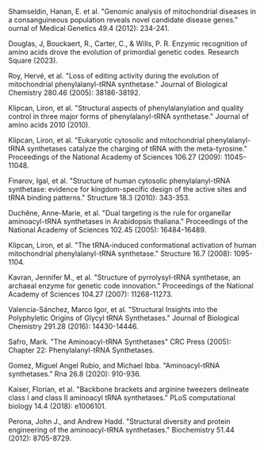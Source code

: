 
Shamseldin, Hanan, E. et al. "Genomic analysis of mitochondrial diseases in a consanguineous population reveals novel candidate disease genes." ournal of Medical Genetics 49.4 (2012): 234-241.

Douglas, J, Bouckaert, R., Carter, C., & Wills, P. R. Enzymic recognition of amino acids drove the evolution of primordial genetic codes. Research Square (2023).




Roy, Hervé, et al. "Loss of editing activity during the evolution of mitochondrial phenylalanyl-tRNA synthetase." Journal of Biological Chemistry 280.46 (2005): 38186-38192.



Klipcan, Liron, et al. "Structural aspects of phenylalanylation and quality control in three major forms of phenylalanyl-tRNA synthetase." Journal of amino acids 2010 (2010).


Klipcan, Liron, et al. "Eukaryotic cytosolic and mitochondrial phenylalanyl-tRNA synthetases catalyze the charging of tRNA with the meta-tyrosine." Proceedings of the National Academy of Sciences 106.27 (2009): 11045-11048.

Finarov, Igal, et al. "Structure of human cytosolic phenylalanyl-tRNA synthetase: evidence for kingdom-specific design of the active sites and tRNA binding patterns." Structure 18.3 (2010): 343-353.




Duchêne, Anne-Marie, et al. "Dual targeting is the rule for organellar aminoacyl-tRNA synthetases in Arabidopsis thaliana." Proceedings of the National Academy of Sciences 102.45 (2005): 16484-16489.



Klipcan, Liron, et al. "The tRNA-induced conformational activation of human mitochondrial phenylalanyl-tRNA synthetase." Structure 16.7 (2008): 1095-1104.



Kavran, Jennifer M., et al. "Structure of pyrrolysyl-tRNA synthetase, an archaeal enzyme for genetic code innovation." Proceedings of the National Academy of Sciences 104.27 (2007): 11268-11273.




Valencia-Sánchez, Marco Igor, et al. "Structural Insights into the Polyphyletic Origins of Glycyl tRNA Synthetases." Journal of Biological Chemistry 291.28 (2016): 14430-14446.




Safro, Mark. "The Aminoacyl-tRNA Synthetases" CRC Press (2005): Chapter 22: Phenylalanyl-tRNA Synthetases.



Gomez, Miguel Angel Rubio, and Michael Ibba. "Aminoacyl-tRNA synthetases." Rna 26.8 (2020): 910-936.





Kaiser, Florian, et al. "Backbone brackets and arginine tweezers delineate class I and class II aminoacyl tRNA synthetases." PLoS computational biology 14.4 (2018): e1006101.





Perona, John J., and Andrew Hadd. "Structural diversity and protein engineering of the aminoacyl-tRNA synthetases." Biochemistry 51.44 (2012): 8705-8729.

